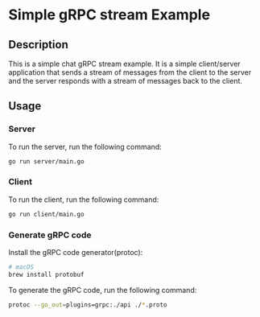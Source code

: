 # Simple gRPC stream Example

## Description

This is a simple chat gRPC stream example. It is a simple client/server application that sends a stream of messages from the client to the server and the server responds with a stream of messages back to the client.

## Usage

### Server

To run the server, run the following command:

```bash
go run server/main.go
```

### Client

To run the client, run the following command:

```bash
go run client/main.go
```

### Generate gRPC code

Install the gRPC code generator(protoc):

```bash
# macOS
brew install protobuf
```

To generate the gRPC code, run the following command:

```bash
protoc --go_out=plugins=grpc:./api ./*.proto
```
